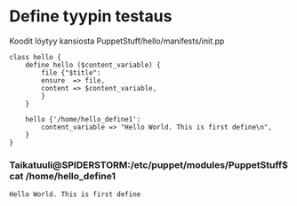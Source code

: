 # Define tyypin testaus

Koodit löytyy kansiosta PuppetStuff/hello/manifests/init.pp
```
class hello {
	define hello ($content_variable) {
		file {"$title":
		ensure  => file,
		content => $content_variable,
		}
	}
	
	hello {'/home/hello_define1':
		content_variable => "Hello World. This is first define\n",
	}
}
```



### Taikatuuli@SPIDERSTORM:/etc/puppet/modules/PuppetStuff$ cat /home/hello_define1

```Hello World. This is first define```



